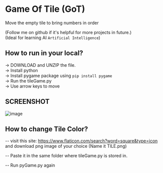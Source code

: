 # Game Of Tile (GoT)
Move the empty tile to bring numbers in order

(Follow me on github if it's helpful for more projects in future.)  
(Ideal for learning AI ```Artificial Intelligence```)

## How to run in your local?
 -> DOWNLOAD and UNZIP the file.  
 -> Install python  
 -> Install pygame package using ``pip install pygame``  
 -> Run the tileGame.py  
 -> Use arrow keys to move  
 
 ## SCREENSHOT
![image](https://user-images.githubusercontent.com/68989156/132158808-923bed93-d50b-47bc-b567-d2b480e63066.png)

## How to change Tile Color?
-- visit this site: https://www.flaticon.com/search?word=square&type=icon and download png image of your choice   (Name it TILE.png)

-- Paste it in the same folder where tileGame.py is stored in.  

-- Run pyGame.py again

